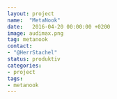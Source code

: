 ```yaml
---
layout: project
name:  "MetaNook"
date:   2016-04-20 00:00:00 +0200
image: audimax.png
tag: metanook
contact:
- "@HerrStachel"
status: produktiv
categories:
- project
tags:
- metanook
---
```

